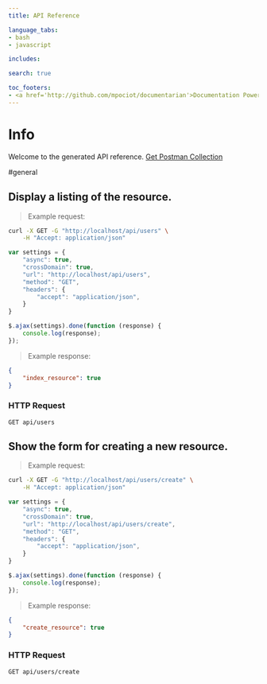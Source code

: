 ```yaml
---
title: API Reference

language_tabs:
- bash
- javascript

includes:

search: true

toc_footers:
- <a href='http://github.com/mpociot/documentarian'>Documentation Powered by Documentarian</a>
---
```

<!-- START_INFO -->
# Info

Welcome to the generated API reference.
[Get Postman Collection](http://localhost/docs/collection.json)

<!-- END_INFO -->

#general
<!-- START_fc1e4f6a697e3c48257de845299b71d5 -->
## Display a listing of the resource.

> Example request:

```bash
curl -X GET -G "http://localhost/api/users" \
    -H "Accept: application/json"
```

```javascript
var settings = {
    "async": true,
    "crossDomain": true,
    "url": "http://localhost/api/users",
    "method": "GET",
    "headers": {
        "accept": "application/json",
    }
}

$.ajax(settings).done(function (response) {
    console.log(response);
});
```

> Example response:

```json
{
    "index_resource": true
}
```

### HTTP Request
`GET api/users`


<!-- END_fc1e4f6a697e3c48257de845299b71d5 -->

<!-- START_5dac10bb34c7618b018b0230d4a51648 -->
## Show the form for creating a new resource.

> Example request:

```bash
curl -X GET -G "http://localhost/api/users/create" \
    -H "Accept: application/json"
```

```javascript
var settings = {
    "async": true,
    "crossDomain": true,
    "url": "http://localhost/api/users/create",
    "method": "GET",
    "headers": {
        "accept": "application/json",
    }
}

$.ajax(settings).done(function (response) {
    console.log(response);
});
```

> Example response:

```json
{
    "create_resource": true
}
```

### HTTP Request
`GET api/users/create`


<!-- END_5dac10bb34c7618b018b0230d4a51648 -->


